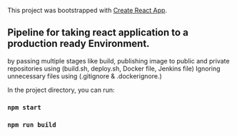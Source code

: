 This project was bootstrapped with [Create React App](https://github.com/facebook/create-react-app).

## Pipeline for taking react application to a production ready Environment. 
by passing multiple stages like build, publishing image to public and private repositories using
(build.sh, deploy.sh, Docker file, Jenkins file)
Ignoring unnecessary files using (.gitignore & .dockerignore.) 

In the project directory, you can run:

### `npm start`
### `npm run build`


